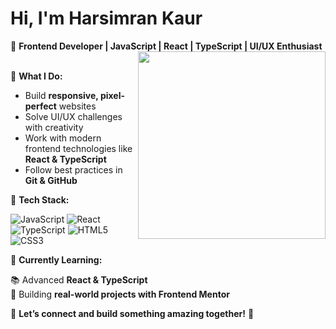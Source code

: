 #  Hi, I'm Harsimran Kaur  

🚀 **Frontend Developer | JavaScript | React | TypeScript | UI/UX Enthusiast**   <img align="right" src="https://user-images.githubusercontent.com/74038190/236119160-976a0405-caa7-470c-9356-16d43402ea0a.gif" width="300">
<br><br>                     

🔹 **What I Do:**  

-  Build **responsive, pixel-perfect** websites  
-  Solve UI/UX challenges with creativity  
-  Work with modern frontend technologies like **React & TypeScript**  
-  Follow best practices in **Git & GitHub**  

🔹 **Tech Stack:**  

![JavaScript](https://img.shields.io/badge/-JavaScript-F7DF1E?style=flat&logo=javascript&logoColor=black)   ![React](https://img.shields.io/badge/-React-61DAFB?style=flat&logo=react&logoColor=white)  ![TypeScript](https://img.shields.io/badge/-TypeScript-007ACC?style=flat&logo=typescript&logoColor=white)  ![HTML5](https://img.shields.io/badge/-HTML5-E34F26?style=flat&logo=html5&logoColor=white)  ![CSS3](https://img.shields.io/badge/-CSS3-1572B6?style=flat&logo=css3&logoColor=white)  

🔹 **Currently Learning:**  

📚 Advanced **React & TypeScript**  
🎯 Building **real-world projects with Frontend Mentor**  

💬 **Let’s connect and build something amazing together!** 🚀  


